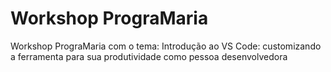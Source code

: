 # Workshop PrograMaria

Workshop PrograMaria com o tema: Introdução ao VS Code: customizando a ferramenta para sua produtividade como pessoa desenvolvedora
